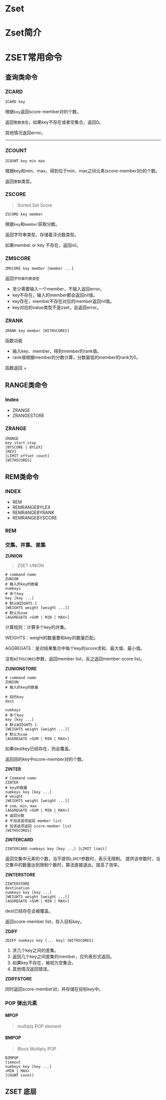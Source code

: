 # Zset

# Zset简介

# ZSET常用命令

## 查询类命令

### ZCARD

```shell
ZCARD key
```
根据`key`返回score-member对的个数。

返回`整数类型`，如果key不存在或者空集合，返回0。

其他情况返回error。

****

### ZCOUNT

```shell
ZCOUNT key min max
```

根据key和min、max，得到位于min、max之间元素(score-member对)的个数。

返回`整数`类型。



### ZSCORE

>Sorted Set Score

```
ZSCORE key member
```

根据`key`和`member`获取分数。

返回字符串类型，存储着浮点数类型。

如果member or key 不存在，返回nil。

### ZMSCORE

```shell
ZMSCORE key member [member ...]
```

返回`字符串列表类型`

+ 至少需要输入一个member，不输入返回error。
+ key不存在，输入的member都会返回nil值。
+ key存在，member不存在对应的member返回nil值。
+ key对应的value类型不是zset，会返回error。



### ZRANK

```shell
ZRANK key member [WITHSCORES]
```

函数功能

+ 输入key、member，得到member的rank值。
+ rank值根据member的分数计算，分数最低的member的rank为0。

函数返回
+ 




## RANGE类命令

### Index

+ ZRANGE
+ ZRANGESTORE

### ZRANGE

```shell
ZRANGE 
key start stop 
[BYSCORE | BYLEX] 
[REV] 
[LIMIT offset count]
[WITHSCORES]
```

## REM类命令

### INDEX

+ REM
+ REMRANGEBYLEX
+ REMRANGEBYRANK
+ REMRANGEBYSCORE

### REM



### 交集、并集、差集

**ZUNION**

>ZSET UNION

```shell
# command name
ZUNION 
# 输入的key的数量 
numkeys 
# 多个key
key [key ...]
# 默认WIEGHTS 1
[WEIGHTS weight [weight ...]]
# 默认为sum
[AGGREGATE <SUM | MIN | MAX>]
```

计算规则：计算多个key的并集。

WEIGHTS：weight的数量要和key的数量匹配。

AGGREGATE：是对结果集合中每个key的score求和、最大值、最小值。

没有`WITHSCORES`参数，返回member list，反之返回member-score list。

**ZUNIONSTORE**

```shell
# command name
ZUNION 
# 输入的key的数量 

# 目的key
dest

numkeys 
# 多个key
key [key ...]
# 默认WIEGHTS 1
[WEIGHTS weight [weight ...]]
# 默认为sum
[AGGREGATE <SUM | MIN | MAX>]
```

如果destkey已经存在，则会覆盖。

返回目的key中score-member对的个数。




**ZINTER**

```shell
# Command name
ZINTER
# key的数量
numkeys key [key ...]
# weight 
[WEIGHTS weight [weight ...]]
# sum、min、max
[AGGREGATE <SUM | MIN | MAX>]
# 返回分数 
# 不加该选项返回 member list
# 加该选项返回 score-member list
[WITHSCORES]
```




**ZINTERCARD**

```shell
ZINTERCARD numkeys key [key ...] [LIMIT limit]
```
返回交集中元素的个数，当不提供`LIMIT`参数时，表示无限制。
提供该参数时，当交集中的数量达到限制个数时，算法直接退出，提高了效率。


**ZINTERSTORE**

```shell
ZINTERSTORE 
destination 
numkeys key [key ...] 
[WEIGHTS weight [weight ...]] 
[AGGREGATE <SUM | MIN | MAX>]
```

dest已经存在会被覆盖。

返回score-member list，存入目标key。

**ZDIFF**

```shell
ZDIFF numkeys key [... key] [WITHSCORES]
```

1. 求几个key之间的差集。
2. 返回几个key之间差集的member，应列表形式返回。
3. 如果key不存在，被视为空集合。
4. 其他情况返回错误。

**ZDIFFSTORE**

同时返回score-member对，并存储在目标key中。


### POP 弹出元素

#### MPOP

> multiply POP element



#### BMPOP

>Block Multiply POP

```shell
BZMPOP 
timeout 
numkeys key [key ...] 
<MIN | MAX> 
[COUNT count]
```


### 



## ZSET 底层
